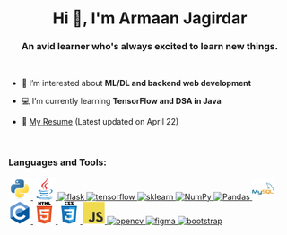 <h1 align="center">Hi 👋, I'm Armaan Jagirdar</h1>
<h3 align="center">An avid learner who's always excited to learn new things.</h3>
<br>

- 🌱 I’m interested about **ML/DL and backend web development**

- 💻 I’m currently learning **TensorFlow and DSA in Java**

- 📄 [My Resume](https://drive.google.com/file/d/1T5eFNtSqyEhV3wmaLEIuli9PQ81OWqKG/view?usp=sharing) (Latest updated on April 22)

<br>
<h3 align="left">Languages and Tools:</h3>
<p align="left"> <a href="https://www.python.org" target="_blank" rel="noreferrer"> <img src="https://raw.githubusercontent.com/devicons/devicon/master/icons/python/python-original.svg" alt="python" width="40" height="40"/> <a href="https://www.java.com" target="_blank" rel="noreferrer"> <img src="https://raw.githubusercontent.com/devicons/devicon/master/icons/java/java-original.svg" alt="java" width="40" height="40"/> <a href="https://flask.palletsprojects.com/" target="_blank" rel="noreferrer"> <img src="https://camo.githubusercontent.com/91512d598a71bccfecb7eecb63d50aa7acdc5b0a083aabb6eb6fa88c4cc5a5a0/68747470733a2f2f696d672e736869656c64732e696f2f62616467652f466c61736b2d2532333030302e7376673f6c6f676f3d666c61736b266c6f676f436f6c6f723d7768697465" alt="flask" width="40" height="40"/> </a> <a href="https://www.tensorflow.org" target="_blank" rel="noreferrer"> <img src="https://www.vectorlogo.zone/logos/tensorflow/tensorflow-icon.svg" alt="tensorflow" width="40" height="40"/> </a> <a href="https://scikit-learn.org/" target="_blank" rel="noreferrer"> <img src="https://assets-global.website-files.com/651350b8300b08a541ba7120/6539381863e97b2616d224c4_2560px-Scikit_learn_logo_small.svg-p-500.png" alt="sklearn" width="62" height="40"/> </a> <a href="https://numpy.org/" target="_blank" rel="noreferrer"> <img src="https://cdn.jsdelivr.net/gh/devicons/devicon/icons/numpy/numpy-original.svg" alt="NumPy" width="40" height="40"/> </a> <a href="https://pandas.pydata.org/" target="_blank" rel="noreferrer"> <img src="https://logowik.com/content/uploads/images/pandas8580.logowik.com.webp" alt="Pandas" width="55" height="40"/> </a> <a href="https://www.mysql.com/" target="_blank" rel="noreferrer"> <img src="https://raw.githubusercontent.com/devicons/devicon/master/icons/mysql/mysql-original-wordmark.svg" alt="mysql" width="40" height="40"/>  <a href="https://www.cprogramming.com/" target="_blank" rel="noreferrer"> <img src="https://raw.githubusercontent.com/devicons/devicon/master/icons/c/c-original.svg" alt="c" width="40" height="40"/> </a> <a href="https://www.w3.org/html/" target="_blank" rel="noreferrer"> <img src="https://raw.githubusercontent.com/devicons/devicon/master/icons/html5/html5-original-wordmark.svg" alt="html5" width="40" height="40"/> </a> <a href="https://www.w3schools.com/css/" target="_blank" rel="noreferrer"> <img src="https://raw.githubusercontent.com/devicons/devicon/master/icons/css3/css3-original-wordmark.svg" alt="css3" width="40" height="40"/> </a>     </a> <a href="https://developer.mozilla.org/en-US/docs/Web/JavaScript" target="_blank" rel="noreferrer"> <img src="https://raw.githubusercontent.com/devicons/devicon/master/icons/javascript/javascript-original.svg" alt="javascript" width="40" height="40"/> </a>  </a> <a href="https://opencv.org/" target="_blank" rel="noreferrer"> <img src="https://www.vectorlogo.zone/logos/opencv/opencv-icon.svg" alt="opencv" width="40" height="40"/> </a>  <a href="https://www.figma.com/" target="_blank" rel="noreferrer"> <img src="https://www.vectorlogo.zone/logos/figma/figma-icon.svg" alt="figma" width="40" height="40"/> </a> <a href="https://getbootstrap.com" target="_blank" rel="noreferrer"> <img src="https://cdn.jsdelivr.net/gh/devicons/devicon/icons/bootstrap/bootstrap-original.svg" alt="bootstrap" width="40" height="40"/> </a> </p>

